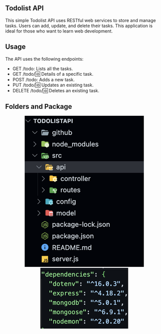 ## Todolist API

This simple Todolist API uses RESTful web services to store and manage tasks. Users can add, update, and delete their tasks. This application is ideal for those who want to learn web development.

## Usage

The API uses the following endpoints:

- GET /todo: Lists all the tasks.
- GET /todo/:id: Details of a specific task.
- POST /todo: Adds a new task.
- PUT /todo/:id: Updates an existing task.
- DELETE /todo/:id: Deletes an existing task.

## Folders and Package

<div align="center">
  <img src="https://github.com/EmreToklu00/todolistapi/blob/main/github/folder.png">
  <img src="https://github.com/EmreToklu00/todolistapi/blob/main/github/package.png">
</div>
